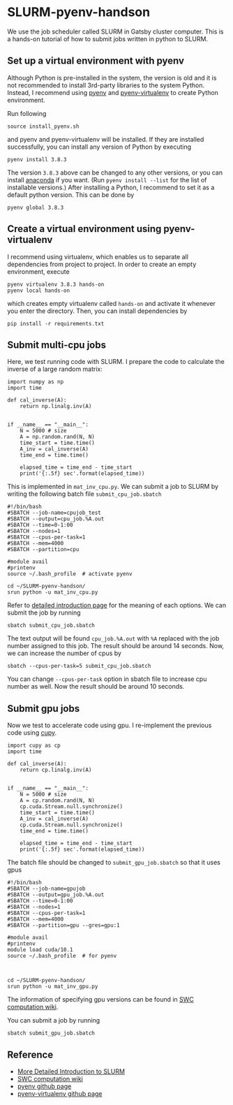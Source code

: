 # SLURM-pyenv-handson

We use the job scheduler called SLURM in Gatsby cluster computer. This is a hands-on tutorial of how to submit jobs written in python to SLURM.

## Set up a virtual environment with pyenv 

Although Python is pre-installed in the system, the version is old and it is not recommended to install 3rd-party libraries to the system Python. Instead, I recommend using [pyenv](https://github.com/pyenv/pyenv) and [pyenv-virtualenv](https://github.com/pyenv/pyenv-virtualenv) to create Python environment.

Run following
```[bash]
source install_pyenv.sh
```
and pyenv and pyenv-virtualenv will be installed. If they are installed successfully, you can install any version of Python by executing

```[bash]
pyenv install 3.8.3
```

The version `3.8.3` above can be changed to any other versions, or you can install [anaconda](https://www.anaconda.com/) if you want. (Run `pyenv install --list` for the list of installable versions.) After installing a Python, I recommend to set it as a default python version. This can be done by
```[bash]
pyenv global 3.8.3
```

## Create a virtual environment using pyenv-virtualenv

I recommend using virtualenv, which enables us to separate all dependencies from project to project. In order to create an empty environment, execute

```[bash]
pyenv virtualenv 3.8.3 hands-on
pyenv local hands-on
```
which creates empty virtualenv called `hands-on` and activate it whenever you enter the directory. Then, you can install dependencies by
```[bash]
pip install -r requirements.txt
```

## Submit multi-cpu jobs

Here, we test running code with SLURM. I prepare the code to calculate the inverse of a large random matrix:

```[python]
import numpy as np
import time

def cal_inverse(A):
    return np.linalg.inv(A)


if __name__ == "__main__":
    N = 5000 # size
    A = np.random.rand(N, N)
    time_start = time.time()
    A_inv = cal_inverse(A)
    time_end = time.time()

    elapsed_time = time_end - time_start  
    print('{:.5f} sec'.format(elapsed_time))
```
This is implemented in `mat_inv_cpu.py`. We can submit a job to SLURM by writing the following batch file `submit_cpu_job.sbatch`

```
#!/bin/bash
#SBATCH --job-name=cpujob_test
#SBATCH --output=cpu_job.%A.out
#SBATCH --time=0-1:00
#SBATCH --nodes=1
#SBATCH --cpus-per-task=1
#SBATCH --mem=4000
#SBATCH --partition=cpu

#module avail
#printenv
source ~/.bash_profile  # activate pyenv

cd ~/SLURM-pyenv-handson/
srun python -u mat_inv_cpu.py
```
Refer to [detailed introduction page](https://github.com/jamenendez11/Gatsby-Cluster-Tutorial) for the meaning of each options. We can submit the job by running
```
sbatch submit_cpu_job.sbatch
```
The text output will be found `cpu_job.%A.out` with `%A` replaced with the job number assigned to this job. The result should be around 14 seconds. Now, we can increase the number of cpus by
```
sbatch --cpus-per-task=5 submit_cpu_job.sbatch
```
You can change `--cpus-per-task` option in sbatch file to increase cpu number as well. Now the result should be around 10 seconds. 

## Submit gpu jobs
Now we test to accelerate code using gpu. I re-implement the previous code using [cupy](https://github.com/cupy/cupy).
```
import cupy as cp
import time

def cal_inverse(A):
    return cp.linalg.inv(A)


if __name__ == "__main__":
    N = 5000 # size
    A = cp.random.rand(N, N)
    cp.cuda.Stream.null.synchronize()
    time_start = time.time()
    A_inv = cal_inverse(A)
    cp.cuda.Stream.null.synchronize()
    time_end = time.time()

    elapsed_time = time_end - time_start  
    print('{:.5f} sec'.format(elapsed_time))
```
The batch file should be changed to `submit_gpu_job.sbatch` so that it uses gpus

```
#!/bin/bash
#SBATCH --job-name=gpujob
#SBATCH --output=gpu_job.%A.out
#SBATCH --time=0-1:00
#SBATCH --nodes=1
#SBATCH --cpus-per-task=1
#SBATCH --mem=4000
#SBATCH --partition=gpu --gres=gpu:1

#module avail
#printenv
module load cuda/10.1
source ~/.bash_profile  # for pyenv



cd ~/SLURM-pyenv-handson/
srun python -u mat_inv_gpu.py
```
The information of specifying gpu versions can be found in [SWC computation wiki](https://wiki.ucl.ac.uk/display/SSC/High-Performance+Computing).

You can submit a job by running
```
sbatch submit_gpu_job.sbatch
```


## Reference
- [More Detailed Introduction to SLURM](https://github.com/jamenendez11/Gatsby-Cluster-Tutorial)  
- [SWC computation wiki](https://wiki.ucl.ac.uk/display/SSC/High-Performance+Computing)
- [pyenv github page](https://github.com/pyenv/pyenv)
- [pyenv-virtualenv github page](https://github.com/pyenv/pyenv-virtualenv)